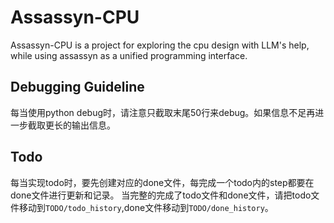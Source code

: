 # Assassyn-CPU

Assassyn-CPU is a project for exploring the cpu design with LLM's help, while using assassyn as a unified programming interface.

## Debugging Guideline

每当使用python debug时，请注意只截取末尾50行来debug。如果信息不足再进一步截取更长的输出信息。

## Todo

每当实现todo时，要先创建对应的done文件，每完成一个todo内的step都要在done文件进行更新和记录。
当完整的完成了todo文件和done文件，请把todo文件移动到`TODO/todo_history`,done文件移动到`TODO/done_history`。
